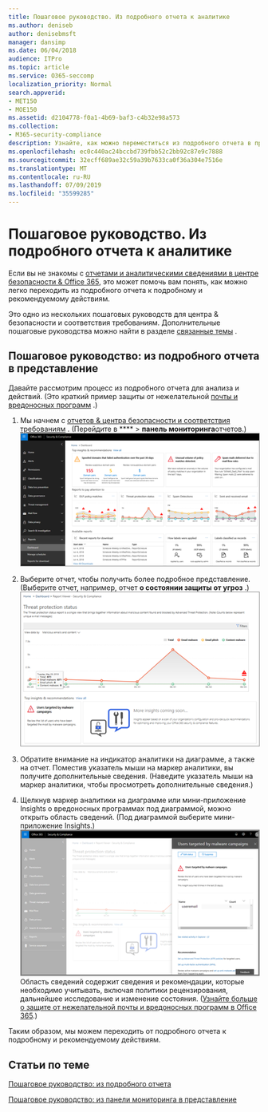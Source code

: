 ```yaml
---
title: Пошаговое руководство. Из подробного отчета к аналитике
ms.author: deniseb
author: denisebmsft
manager: dansimp
ms.date: 06/04/2018
audience: ITPro
ms.topic: article
ms.service: O365-seccomp
localization_priority: Normal
search.appverid:
- MET150
- MOE150
ms.assetid: d2104778-f0a1-4b69-baf3-c4b32e98a573
ms.collection:
- M365-security-compliance
description: Узнайте, как можно переместиться из подробного отчета в представление о рекомендуемых действиях в центре &amp; безопасности и соответствия требованиям.
ms.openlocfilehash: ec0c440ac24bccbd739fbb52c2bb92c87e9c7888
ms.sourcegitcommit: 32ecff689ae32c59a39b7633ca0f36a304e7516e
ms.translationtype: MT
ms.contentlocale: ru-RU
ms.lasthandoff: 07/09/2019
ms.locfileid: "35599285"
---
```

# <a name="walkthrough---from-a-detailed-report-to-an-insight"></a>Пошаговое руководство. Из подробного отчета к аналитике

Если вы не знакомы с [отчетами и аналитическими сведениями в центре безопасности &amp; Office 365](reports-and-insights-in-security-and-compliance.md), это может помочь вам понять, как можно легко переходить из подробного отчета к подробному и рекомендуемому действиям. 
  
Это одно из нескольких пошаговых руководств для центра &amp; безопасности и соответствия требованиям. Дополнительные пошаговые руководства можно найти в разделе [связанные темы](#related-topics) . 
  
## <a name="walkthrough-from-a-detailed-report-to-an-insight"></a>Пошаговое руководство: из подробного отчета в представление

Давайте рассмотрим процесс из подробного отчета для анализа и действий. (Это краткий пример защиты от нежелательной [почты и вредоносных программ](anti-spam-and-anti-malware-protection.md) .) 
  
1. Мы начнем с [отчетов &amp; центра безопасности и соответствия требованиям](https://protection.office.com) . (Перейдите в **** \> **панель мониторинга**отчетов.) <br/>![В центре безопасности &amp; и соответствия требованиям выберите панель мониторинга \> отчетов](media/68f3bb7c-b4f7-4cca-904b-478643a93c94.png)
  
2. Выберите отчет, чтобы получить более подробное представление. (Выберите отчет, например, отчет **о состоянии защиты от угроз** .)<br/>![Отчет о состоянии защиты от угроз, в котором отображается аналитика](media/f47d7dbd-816a-47ba-b8db-53919fbed192.png)
  
3. Обратите внимание на индикатор аналитики на диаграмме, а также на отчет. Поместив указатель мыши на маркер аналитики, вы получите дополнительные сведения. (Наведите указатель мыши на маркер аналитики, чтобы просмотреть дополнительные сведения.)
    
4. Щелкнув маркер аналитики на диаграмме или мини-приложение Insights о вредоносных программах под диаграммой, можно открыть область сведений. (Под диаграммой выберите мини-приложение Insights.)<br/>![Сведения об вредоносных программах](media/2c8bccc5-ca4e-4bb9-ad4c-55fcee0535b7.png)<br/>Область сведений содержит сведения и рекомендации, которые необходимо учитывать, включая политики рецензирования, дальнейшее исследование и изменение состояния. ([Узнайте больше о защите от нежелательной почты и вредоносных программ в Office 365](anti-spam-and-anti-malware-protection.md).)
    
Таким образом, мы можем переходить от подробного отчета к подробному и рекомендуемому действиям. 
  
## <a name="related-topics"></a>Статьи по теме

[Пошаговое руководство: из подробного отчета](from-an-insight-to-a-detailed-report.md)
  
[Пошаговое руководство: из панели мониторинга в представление](from-a-dashboard-to-an-insight.md)
  

